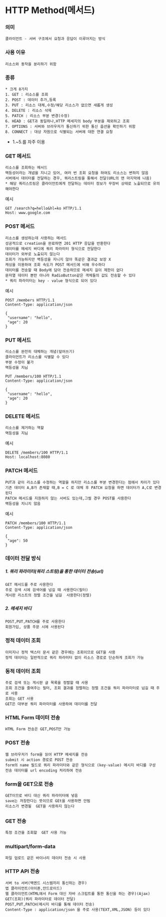#  HTTP Method(메서드)
### 의미
```
클라이언트 - 서버 구조에서 요청과 응답이 이루어지는 방식
```
### 사용 이유
```
리소스와 동작을 분리하기 위함
```
### 종류
```
* 크게 8가지
1. GET : 리소스를 조회
2. POST : 데이터 추가,등록
3. PUT : 리소스 대체,수정/해당 리소스가 없으면 새롭게 생성
4. DELETE : 리소스 삭제
5. PATCH : 리소스 부분 변경(수정)
6. HEAD : GET과 동일하나,HTTP 메세지의 body 부분을 제외하고 조회
7. OPTIONS : 서버와 브라우저가 통신하기 위한 통신 옵션을 확인하기 위함
8. CONNECT : 대상 자원으로 식별되는 서버에 대한 연결 요청
```
* 1.~5.를 자주 이용
### GET 메서드
```
리소스를 조회하는 메서드
멱등성이라는 개념을 지니고 있어, 여러 번 조회 요청을 하여도 리소스는 변하지 않음
서버에서 데이터를 전달하는 경우, 쿼리스트링을 통해서 전달(URL의 맨 마지막에 나옴)
* 해당 쿼리스트링은 클라이언트에게 전달하는 데이터 정보가 무장비 상태로 노출되므로 유의해야한다
```
예시
```
GET /search?q=hello&hl=ko HTTP/1.1
Host: www.google.com
```
### POST 메서드
```
리소스를 생성하는데 사용하는 메서드
성공적으로 creation을 완료하면 201 HTTP 응답을 반환한다
데이터를 메세지 바디에 쿼리 파라미터 형식으로 전달한다
데이터가 외부로 노출되지 않는다
조회가 가능하지만 멱등성을 지니지 않아 똑같은 결과갑 보장 X
캐싱을 이용하여 조회 속도가 POST 메서드에 비해 우수하다
데이터를 전송할 때 Body에 담아 전송하므로 메세지 길이 제한이 없다
문자열 데이터 뿐만 아니라 RadioButton같은 객체들의 값도 전송할 수 있다
* 쿼리 파라미터는 key - value 형식으로 되어 있다
```
예시
```
POST /members HTTP/1.1
Content-Type: application/json

{
 "username": "hello",
 "age": 20
}
```
### PUT 메서드
```
리소스를 완전히 대체하는 개념(덮어쓰기)
클라이언트가 리소스를 식별할 수 있다
부분 수정이 불가
멱등성을 지님
```
```
PUT /members/100 HTTP/1.1
Content-Type: application/json

{
 "username": "hello",
 "age": 20
}
```
### DELETE 메서드
```
리소스를 제거하는 역할
멱등성을 지님
```
예시
```
DELETE /members/100 HTTP/1.1
Host: localhost:8080
```
### PATCH 메서드
```
PUT과 같이 리소스를 수정하는 역할을 하지만 리소스를 부분 변경한다는 점에서 차이가 있다
기존 데이터 A,B가 존재할 때,B = C 로 대체 후 PATCH 요청을 하면 데이터가 A,C로 변경된다
PATCH 메서드를 지원하지 않는 서버도 있는데,그럴 경우 POST를 사용한다
멱등성을 지니지 않음
```
예시
```
PATCH /members/100 HTTP/1.1
Content-Type: application/json 

{
 "age": 50 
}
```
### 데이터 전달 방식
##### 1. 쿼리 파라미터(쿼리 스트링)을 통한 데이터 전송(url)
```
GET 메서드를 주로 사용한다
주로 검색 시에 검색어를 넘길 때 사용한다(필터)
게시판 리스트의 정렬 조건을 넘길  사용한다(정렬)
```
##### 2. 메세지 바디
```
POST,PUT,PATCH를 주로 사용한다
회원가입, 상품 주문 시에 사용된다
```
### 정적 데이터 조회
```
이미지나 정적 텍스터 문서 같은 경우에는 조회이므로 GET을 사용
정적 데이터는 일반적으로 쿼리 파라미터 없이 리소스 경로로 단순하게 조회가 가능
```
### 동적 데이터 조회
```
주로 검색 또는 게시판 글 목록을 정렬할 때 사용
조회 조건을 줄여주는 필터, 조회 결과를 정렬하는 정렬 조건을 쿼리 파라미터로 넘길 때 주로 사용
조회는 GET 사용
GET은 대부분 쿼리 파라미터를 사용하여 데이터를 전달
```
### HTML Form 데이터 전송
```
HTML Form 전송은 GET,POST만 가능
```
### POST 전송
```
웹 브라우저가 form을 읽어 HTTP 메세지를 전송
submit 시 action 경로로 POST 전송
form의 name 필드로 쿼리 파라미터와 같은 형식으로 (key-value) 메시지 바디를 구성
전송 데이터를 url encoding 처리하여 전송
```
### form을 GET으로 전송
```
GET이므로 바디 대신 쿼리 파라미터에 넣음
save는 저장한다는 뜻이므로 GEt을 사용하면 안됨
리소스가 변경될  GET을 사용하지 않는다
```
### GET 전송
```
특정 조건을 조회할  GET 사용 가능
```
### multipart/form-data
```
파일 업로드 같은 바이너리 데이터 전송 시 사용
```
### HTTP API 전송
```
서버 to 서버(백엔드 시스템끼리 통신하는 경우)
앱 클라이언트(아이폰,안드로이드)
웹 클라이언트(HTML에서 Form 대신 자바 스크립트를 통한 통신을 하는 경우)(Ajax)
GET(조회)(쿼리 파라미터로 데이터 전달)
POST,PUT,PATCH(메시지 바디를 통해 데이터 전송)
Content-Type : application/json 을 주로 사용(TEXT,XML,JSON) 등이 있다
```
